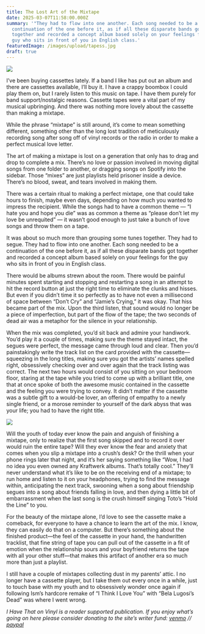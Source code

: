 ```yaml
---
title: The Lost Art of the Mixtape
date: 2025-03-07T11:58:00.000Z
summary: '"They had to flow into one another. Each song needed to be a
  continuation of the one before it, as if all these disparate bands got
  together and recorded a concept album based solely on your feelings for the
  guy who sits in front of you in English class.'
featuredImage: /images/upload/tapess.jpg
draft: true
---
```

![](/images/upload/tapess.jpg)

I’ve been buying cassettes lately. If a band I like has put out an album and there are cassettes available, I’ll buy it. I have a crappy boombox I could play them on, but I rarely listen to this music on tape. I have them purely for band support/nostalgic reasons. Cassette tapes were a vital part of my musical upbringing. And there was nothing more lovely about the cassette than making a mixtape.

While the phrase “mixtape” is still around, it’s come to mean something different, something other than the long lost tradition of meticulously recording song after song off of vinyl records or the radio in order to make a perfect musical love letter.

The art of making a mixtape is lost on a generation that only has to drag and drop to complete a mix. There’s no love or passion involved in moving digital songs from one folder to another, or dragging songs on Spotify into the sidebar. Those “mixes” are just playlists held prisoner inside a device. There’s no blood, sweat, and tears involved in making them.

There was a certain ritual to making a perfect mixtape, one that could take hours to finish, maybe even days, depending on how much you wanted to impress the recipient. While the songs had to have a common theme — “I hate you and hope you die” was as common a theme as “please don’t let my love be unrequited” — it wasn’t good enough to just take a bunch of love songs and throw them on a tape.

It was about so much more than grouping some tunes together. They had to segue. They had to flow into one another. Each song needed to be a continuation of the one before it, as if all these disparate bands got together and recorded a concept album based solely on your feelings for the guy who sits in front of you in English class.

There would be albums strewn about the room. There would be painful minutes spent starting and stopping and restarting a song in an attempt to hit the record button at just the right time to eliminate the clunks and hisses. But even if you didn’t time it so perfectly as to have not even a millisecond of space between “Don’t Cry” and “Jamie’s Crying,” it was okay. That hiss became part of the mix. Upon the third listen, that sound would no longer be a piece of imperfection, but part of the flow of the tape; the two seconds of dead air was a metaphor for the silence in your relationship.

When the mix was completed, you’d sit back and admire your handiwork. You’d play it a couple of times, making sure the theme stayed intact, the segues were perfect, the message came through loud and clear. Then you’d painstakingly write the track list on the card provided with the cassette—squeezing in the long titles, making sure you got the artists’ names spelled right, obsessively checking over and over again that the track listing was correct. The next two hours would consist of you sitting on your bedroom floor, staring at the tape while you tried to come up with a brilliant title, one that at once spoke of both the awesome music contained in the cassette and the feeling you were trying to convey. It didn’t matter if the cassette was a subtle gift to a would-be lover, an offering of empathy to a newly single friend, or a morose reminder to yourself of the dark abyss that was your life; you had to have the right title.

![](/images/upload/taped2.jpg)

Will the youth of today ever know the pain and anguish of finishing a mixtape, only to realize that the first song skipped and to record it over would ruin the entire tape? Will they ever know the fear and anxiety that comes when you slip a mixtape into a crush’s desk? Or the thrill when your phone rings later that night, and it’s her saying something like “Wow, I had no idea you even owned any Kraftwerk albums. That’s totally cool.” They’ll never understand what it’s like to be on the receiving end of a mixtape; to run home and listen to it on your headphones, trying to find the message within, anticipating the next track, swooning when a song about friendship segues into a song about friends falling in love, and then dying a little bit of embarrassment when the last song is the crush himself singing Toto’s “Hold the Line” to you.

For the beauty of the mixtape alone, I’d love to see the cassette make a comeback, for everyone to have a chance to learn the art of the mix. I know, they can easily do that on a computer. But there’s something about the finished product—the feel of the cassette in your hand, the handwritten tracklist, that fine string of tape you can pull out of the cassette in a fit of emotion when the relationship sours and your boyfriend returns the tape with all your other stuff—that makes this artifact of another era so much more than just a playlist.

I still have a couple of mixtapes collecting dust in my parents’ attic. I no longer have a cassette player, but I take them out every once in a while, just to touch base with my youth and to obsessively wonder once again if following Ism’s hardcore remake of “I Think I Love You” with “Bela Lugosi’s Dead” was where I went wrong.


*I Have That on Vinyl is a reader supported publication. If you enjoy what’s going on here please consider donating to the site’s writer fund: [venmo](https://account.venmo.com/u/Michele-Catalano2659) // [paypal](https://www.paypal.com/paypalme/goingitaloneny?country.x=US&locale.x=en_US)*

